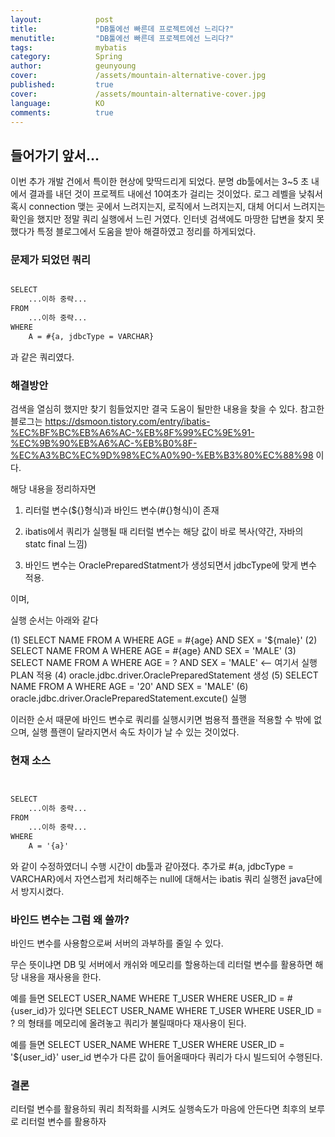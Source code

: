 ```yaml
---
layout:            post
title:             "DB툴에선 빠른데 프로젝트에선 느리다?"
menutitle:         "DB툴에선 빠른데 프로젝트에선 느리다?"
tags:              mybatis
category:          Spring
author:            geunyoung
cover:             /assets/mountain-alternative-cover.jpg
published:         true
cover:             /assets/mountain-alternative-cover.jpg
language:          KO
comments:          true
---
```


## 들어가기 앞서...

이번 추가 개발 건에서 특이한 현상에 맞딱드리게 되었다. 분명 db툴에서는 3~5 초 내에서 결과를 내던 것이 프로젝트 내에선 10여초가 걸리는 것이었다. 로그 레벨을 낮춰서 혹시 connection 맺는 곳에서 느려지는지, 로직에서 느려지는지, 대체 어디서 느려지는 확인을 했지만 정말 쿼리 실행에서 느린 거였다. 인터넷 검색에도 마땅한 답변을 찾지 못했다가 특정 블로그에서 도움을 받아 해결하였고 정리를 하게되었다.


### 문제가 되었던 쿼리

```xml

SELECT
	...이하 중략...
FROM
	...이하 중략...
WHERE 
	A = #{a, jdbcType = VARCHAR}

```

과 같은 쿼리였다.


### 해결방안

검색을 열심히 했지만 찾기 힘들었지만 결국 도움이 될만한 내용을 찾을 수 있다.
참고한 블로그는 https://dsmoon.tistory.com/entry/ibatis-%EC%BF%BC%EB%A6%AC-%EB%8F%99%EC%9E%91-%EC%9B%90%EB%A6%AC-%EB%B0%8F-%EC%A3%BC%EC%9D%98%EC%A0%90-%EB%B3%80%EC%88%98 이다.

해당 내용을 정리하자면 

1. 리터럴 변수(${}형식)과 바인드 변수(#{}형식)이 존재

2. ibatis에서 쿼리가 실행될 때 리터럴 변수는 해당 값이 바로 복사(약간, 자바의 statc final 느낌)

3. 바인드 변수는 OraclePreparedStatment가 생성되면서 jdbcType에 맞게 변수 적용.

이며,


실행 순서는 아래와 같다

(1) SELECT NAME FROM A WHERE AGE = #{age} AND SEX = '${male}'
(2) SELECT NAME FROM A WHERE AGE = #{age} AND SEX = 'MALE'
(3) SELECT NAME FROM A WHERE AGE = ? AND SEX = 'MALE' <-- 여기서 실행 PLAN 적용
(4) oracle.jdbc.driver.OraclePreparedStatement 생성
(5) SELECT NAME FROM A WHERE AGE = '20' AND SEX = 'MALE'
(6) oracle.jdbc.driver.OraclePreparedStatement.excute() 실행

이러한 순서 때문에 바인드 변수로 쿼리를 실행시키면 범용적 플랜을 적용할 수 밖에 없으며,
실행 플랜이 달라지면서 속도 차이가 날 수 있는 것이었다.


### 현재 소스

```xml


SELECT
	...이하 중략...
FROM
	...이하 중략...
WHERE 
	A = '{a}'

```

와 같이 수정하였더니 수행 시간이 db툴과 같아졌다.
추가로 #{a, jdbcType = VARCHAR}에서 자연스럽게 처리해주는 null에 대해서는 ibatis 쿼리 실행전 java단에서 방지시켰다.

### 바인드 변수는 그럼 왜 쓸까?

바인드 변수를 사용함으로써 서버의 과부하를 줄일 수 있다.

무슨 뜻이냐면 DB 및 서버에서 캐쉬와 메모리를 할용하는데 리터럴 변수를 활용하면 해당 내용을 재사용을 한다.

예를 들면 SELECT USER_NAME WHERE T_USER WHERE USER_ID = #{user_id}가 있다면
SELECT USER_NAME WHERE T_USER WHERE USER_ID = ? 의 형태를 메모리에 올려놓고 쿼리가 불릴때마다 재사용이 된다.

예를 들면 SELECT USER_NAME WHERE T_USER WHERE USER_ID = '${user_id}'
user_id 변수가 다른 값이 들어올때마다 쿼리가 다시 빌드되어 수행된다.


### 결론

리터럴 변수를 활용하되 쿼리 최적화를 시켜도 실행속도가 마음에 안든다면 최후의 보루로 리터럴 변수를 활용하자





